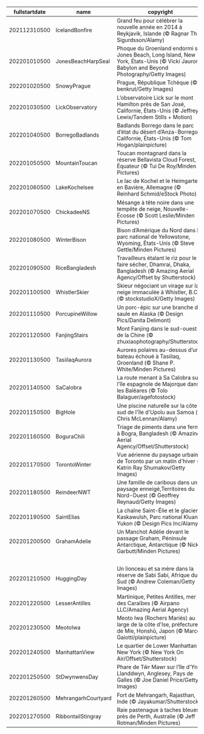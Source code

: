 |fullstartdate|name|copyright|title|image|
|--|--|--|--|--|
202112310500|IcelandBonfire|Grand feu pour célébrer la nouvelle année en 2014 à Reykjavik, Islande (© Ragnar Th Sigurdsson/Alamy)||![](/fr-CA/2022/01/202112310500IcelandBonfire.jpg)|
202201010500|JonesBeachHarpSeal|Phoque du Groenland endormi sur Jones Beach, Long Island, New York, États-Unis (© Vicki Jauron, Babylon and Beyond Photography/Getty Images)||![](/fr-CA/2022/01/202201010500JonesBeachHarpSeal.jpg)|
202201020500|SnowyPrague|Prague, République Tchèque (© benkrut/Getty Images)||![](/fr-CA/2022/01/202201020500SnowyPrague.jpg)|
202201030500|LickObservatory|L’observatoire Lick sur le mont Hamilton près de San José, Californie, États-Unis (© Jeffrey Lewis/Tandem Stills + Motion)||![](/fr-CA/2022/01/202201030500LickObservatory.jpg)|
202201040500|BorregoBadlands|Badlands Borrego dans le parc d’état du désert d’Anza-Borrego, Californie, États-Unis (© Tom Hogan/plainpicture)||![](/fr-CA/2022/01/202201040500BorregoBadlands.jpg)|
202201050500|MountainToucan|Toucan montagnard dans la réserve Bellavista Cloud Forest, Équateur (© Tui De Roy/Minden Pictures)||![](/fr-CA/2022/01/202201050500MountainToucan.jpg)|
202201060500|LakeKochelsee|Le lac de Kochel et le Heimgarten en Bavière, Allemagne (© Reinhard Schmid/eStock Photo)||![](/fr-CA/2022/01/202201060500LakeKochelsee.jpg)|
202201070500|ChickadeeNS|Mésange à tête noire dans une tempête de neige, Nouvelle-Écosse (© Scott Leslie/Minden Pictures)||![](/fr-CA/2022/01/202201070500ChickadeeNS.jpg)|
202201080500|WinterBison|Bison d’Amérique du Nord dans le parc national de Yellowstone, Wyoming, États-Unis (© Steve Gettle/Minden Pictures)||![](/fr-CA/2022/01/202201080500WinterBison.jpg)|
202201090500|RiceBangladesh|Travailleurs étalant le riz pour le faire sécher, Dhamrai, Dhaka, Bangladesh (© Amazing Aerial Agency/Offset by Shutterstock)||![](/fr-CA/2022/01/202201090500RiceBangladesh.jpg)|
202201100500|WhistlerSkier|Skieur négociant un virage sur la neige immaculée à Whistler, B.C. (© stockstudioX/Getty Images)||![](/fr-CA/2022/01/202201100500WhistlerSkier.jpg)|
202201110500|PorcupineWillow|Un porc-épic sur une branche de saule en Alaska (© Design Pics/Danita Delimont)||![](/fr-CA/2022/01/202201110500PorcupineWillow.jpg)|
202201120500|FanjingStairs|Mont Fanjing dans le sud-ouest de la Chine (© zhuxiaophotography/Shutterstock)||![](/fr-CA/2022/01/202201120500FanjingStairs.jpg)|
202201130500|TasiilaqAurora|Aurores polaires au-dessus d’un bateau échoué à Tasiilaq, Groenland (© Shane P. White/Minden Pictures)||![](/fr-CA/2022/01/202201130500TasiilaqAurora.jpg)|
202201140500|SaCalobra|La route menant à Sa Calobra sur l'île espagnole de Majorque dans les Baléares (© Tolo Balaguer/agefotostock)||![](/fr-CA/2022/01/202201140500SaCalobra.jpg)|
202201150500|BigHole|Une piscine naturelle sur la côte sud de l'île d'Upolu aux Samoa (© Chris McLennan/Alamy)||![](/fr-CA/2022/01/202201150500BigHole.jpg)|
202201160500|BoguraChili|Triage de piments dans une ferme à Bogra, Bangladesh (© Amazing Aerial Agency/Offset/Shutterstock)||![](/fr-CA/2022/01/202201160500BoguraChili.jpg)|
202201170500|TorontoWinter|Vue aérienne du paysage urbain de Toronto par un matin d'hiver (© Katrin Ray Shumakov/Getty Images)||![](/fr-CA/2022/01/202201170500TorontoWinter.jpg)|
202201180500|ReindeerNWT|Une famille de caribous dans un paysage enneigé,Territoires du Nord-Ouest (© Geoffrey Reynaud/Getty Images)||![](/fr-CA/2022/01/202201180500ReindeerNWT.jpg)|
202201190500|SaintElias|La chaîne Saint-Élie et le glacier Kaskawulsh, Parc national Kluane, Yukon (© Design Pics Inc/Alamy)||![](/fr-CA/2022/01/202201190500SaintElias.jpg)|
202201200500|GrahamAdelie|Un Manchot Adélie devant le passage Graham, Péninsule Antarctique, Antarctique (© Nick Garbutt/Minden Pictures)||![](/fr-CA/2022/01/202201200500GrahamAdelie.jpg)|
||||![](/fr-CA/2022/01/.jpg)|
202201210500|HuggingDay|Un lionceau et sa mère dans la réserve de Sabi Sabi, Afrique du Sud (© Andrew Coleman/Getty Images)||![](/fr-CA/2022/01/202201210500HuggingDay.jpg)|
202201220500|LesserAntilles|Martinique, Petites Antilles, mer des Caraïbes (© Airpano LLC/Amazing Aerial Agency)||![](/fr-CA/2022/01/202201220500LesserAntilles.jpg)|
202201230500|MeotoIwa|Meoto Iwa (Rochers Mariés) au large de la côte d'Ise, préfecture de Mie, Honshū, Japon (© Marco Gaiotti/plainpicture)||![](/fr-CA/2022/01/202201230500MeotoIwa.jpg)|
202201240500|ManhattanView|Le quartier de Lower Manhattan à New York (© New York On Air/Offset/Shutterstock)||![](/fr-CA/2022/01/202201240500ManhattanView.jpg)|
202201250500|StDwynwensDay|Phare de Tŵr Mawr sur l’île d'Ynys Llanddwyn, Anglesey, Pays de Galles (© Joe Daniel Price/Getty Images)||![](/fr-CA/2022/01/202201250500StDwynwensDay.jpg)|
202201260500|MehrangarhCourtyard|Fort de Mehrangarh, Rajasthan, Inde (© Jayakumar/Shutterstock)||![](/fr-CA/2022/01/202201260500MehrangarhCourtyard.jpg)|
202201270500|RibbontailStingray|Raie pastenague à taches bleues près de Perth, Australie (© Jeff Rotman/Minden Pictures)||![](/fr-CA/2022/01/202201270500RibbontailStingray.jpg)|
